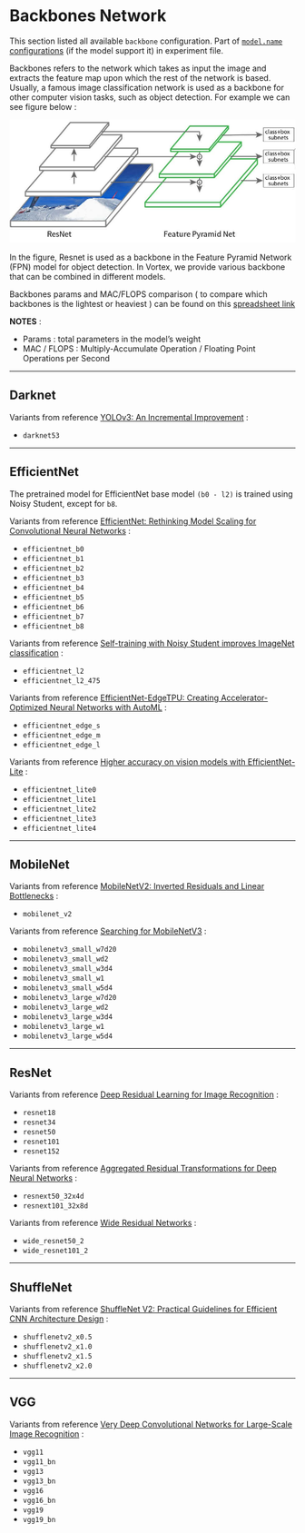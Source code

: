 # Backbones Network

This section listed all available `backbone` configuration. Part of [`model.name` configurations](../user-guides/experiment_file_config.md#model) (if the model support it) in experiment file.

Backbones refers to the network which takes as input the image and extracts the feature map upon which the rest of the network is based. Usually, a famous image classification network is used as a backbone for other computer vision tasks, such as object detection. For example we can see figure below :

![Backbone Visualization Example](../images/backbone_vis.jpg)

In the figure, Resnet is used as a backbone in the Feature Pyramid Network (FPN) model for object detection. In Vortex, we provide various backbone that can be combined in different models.

Backbones params and MAC/FLOPS comparison ( to compare which backbones is the lightest or heaviest ) can be found on this [spreadsheet link](https://docs.google.com/spreadsheets/d/1M18Bm08P983_-5diHXAmlUmHusjpHdYMmcN0FmrNS74/edit#gid=0)

**NOTES** :

- Params : total parameters in the model’s weight
- MAC / FLOPS : Multiply-Accumulate Operation / Floating Point Operations per Second

---

## Darknet

Variants from reference [YOLOv3: An Incremental Improvement](https://arxiv.org/abs/1804.02767) :

- `darknet53`

---

## EfficientNet

The pretrained model for EfficientNet base model `(b0 - l2)` is trained using Noisy Student, except for `b8`.

Variants from reference [EfficientNet: Rethinking Model Scaling for Convolutional Neural Networks](https://arxiv.org/abs/1905.11946) :

- `efficientnet_b0`
- `efficientnet_b1` 
- `efficientnet_b2` 
- `efficientnet_b3` 
- `efficientnet_b4` 
- `efficientnet_b5` 
- `efficientnet_b6` 
- `efficientnet_b7` 
- `efficientnet_b8` 

Variants from reference [Self-training with Noisy Student improves ImageNet classification](https://arxiv.org/abs/1911.04252) :

- `efficientnet_l2` 
- `efficientnet_l2_475`

Variants from reference [EfficientNet-EdgeTPU: Creating Accelerator-Optimized Neural Networks with AutoML](https://ai.googleblog.com/2019/08/efficientnet-edgetpu-creating.html) :

- `efficientnet_edge_s` 
- `efficientnet_edge_m` 
- `efficientnet_edge_l` 

Variants from reference [Higher accuracy on vision models with EfficientNet-Lite](https://blog.tensorflow.org/2020/03/higher-accuracy-on-vision-models-with-efficientnet-lite.html) :

- `efficientnet_lite0` 
- `efficientnet_lite1` 
- `efficientnet_lite2` 
- `efficientnet_lite3` 
- `efficientnet_lite4`

---

## MobileNet

Variants from reference [MobileNetV2: Inverted Residuals and Linear Bottlenecks](https://arxiv.org/abs/1801.04381) :

- `mobilenet_v2`

Variants from reference [Searching for MobileNetV3](https://arxiv.org/abs/1905.02244) :

- `mobilenetv3_small_w7d20` 
- `mobilenetv3_small_wd2` 
- `mobilenetv3_small_w3d4` 
- `mobilenetv3_small_w1`
- `mobilenetv3_small_w5d4`
- `mobilenetv3_large_w7d20`
- `mobilenetv3_large_wd2`
- `mobilenetv3_large_w3d4`
- `mobilenetv3_large_w1`
- `mobilenetv3_large_w5d4`

---

## ResNet

Variants from reference [Deep Residual Learning for Image Recognition](https://arxiv.org/abs/1512.03385) :

- `resnet18` 
- `resnet34` 
- `resnet50` 
- `resnet101` 
- `resnet152`

Variants from reference [Aggregated Residual Transformations for Deep Neural Networks](https://arxiv.org/abs/1611.05431) :

- `resnext50_32x4d` 
- `resnext101_32x8d` 

Variants from reference [Wide Residual Networks](https://arxiv.org/abs/1605.07146) :

- `wide_resnet50_2`
- `wide_resnet101_2`

---

## ShuffleNet

Variants from reference [ShuffleNet V2: Practical Guidelines for Efficient CNN Architecture Design](https://arxiv.org/abs/1807.11164) :

- `shufflenetv2_x0.5`
- `shufflenetv2_x1.0` 
- `shufflenetv2_x1.5` 
- `shufflenetv2_x2.0` 

---

## VGG

Variants from reference [Very Deep Convolutional Networks for Large-Scale Image Recognition](https://arxiv.org/abs/1409.1556) :

- `vgg11` 
- `vgg11_bn` 
- `vgg13` 
- `vgg13_bn` 
- `vgg16` 
- `vgg16_bn` 
- `vgg19` 
- `vgg19_bn`